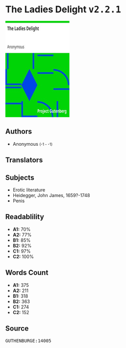 # The Ladies Delight <kbd>v2.2.1</kbd>

![](./cover.medium.jpg "")

## Authors


 - Anonymous <small>(-1 - -1)</small>

## Translators



## Subjects


 - Erotic literature
 - Heidegger, John James, 1659?-1748
 - Penis

## Readablility


 - **A1:** 70%
 - **A2:** 77%
 - **B1:** 85%
 - **B2:** 92%
 - **C1:** 97%
 - **C2:** 100%

## Words Count


 - **A1:** 375
 - **A2:** 211
 - **B1:** 318
 - **B2:** 363
 - **C1:** 274
 - **C2:** 152

## Source


<kbd>GUTHENBURGE:14005</kbd>
